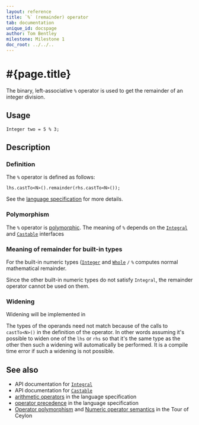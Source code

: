 ```yaml
---
layout: reference
title: `%` (remainder) operator
tab: documentation
unique_id: docspage
author: Tom Bentley
milestone: Milestone 1
doc_root: ../../..
---
```


# #{page.title}

The binary, left-associative `%` operator is used to get the remainder of an
integer division.

## Usage 

    Integer two = 5 % 3;

## Description

### Definition

The `%` operator is defined as follows:

<!-- no-check -->
    lhs.castTo<N>().remainder(rhs.castTo<N>());

See the [language specification](#{page.doc_root}/#{site.urls.spec_relative}#arithmetic) for more details.

### Polymorphism

The `%` operator is [polymorphic](#{page.doc_root}/reference/operator/operator-polymorphism). 
The meaning of `%` depends on the 
[`Integral`](#{page.doc_root}/api/ceylon/language/interface_Integral.html) and
[`Castable`](#{page.doc_root}/api/ceylon/language/interface_Castable.html) interfaces 

### Meaning of remainder for built-in types

For the built-in numeric types ([`Integer`](#{page.doc_root}/api/ceylon/language/class_Integer.html) and
[`Whole`](#{page.doc_root}/api/ceylon/language/class_Whole.html) `/` 
`%` computes normal mathematical remainder.

Since the other built-in numeric types do not satisfy `Integral`, the
remainder operator cannot be used on them.

### Widening

Widening will be implemented in <!-- m2 -->

The types of the operands need not match because of the calls to `castTo<N>()` 
in the definition of the operator. In other words assuming it's possible to 
widen one of the `lhs` or `rhs` so that it's the same type as the other then 
such a widening will automatically be performed. It is a compile time error if 
such a widening is not possible.

## See also

* API documentation for [`Integral`](#{page.doc_root}/api/ceylon/language/interface_Integral.html)
* API documentation for [`Castable`](#{page.doc_root}/api/ceylon/language/interface_Castable.html)
* [arithmetic operators](#{page.doc_root}/#{site.urls.spec_relative}#arithmetic) in the 
  language specification
* [operator precedence](#{page.doc_root}/#{site.urls.spec_relative}#operatorprecedence) in the 
  language specification
* [Operator polymorphism](#{page.doc_root}/tour/language-module/#operator_polymorphism) 
  and 
  [Numeric operator semantics](#{page.doc_root}/tour/language-module/#numeric_operator_semantics) 
  in the Tour of Ceylon
